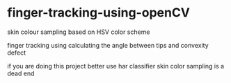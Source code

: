 # finger-tracking-using-openCV
skin colour sampling based on HSV color scheme

finger tracking using calculating the angle between tips and convexity defect 

if you are doing this project better use har classifier skin color sampling is a dead end 
